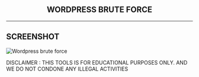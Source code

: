 <h2 align="center">WORDPRESS BRUTE FORCE</h2>

----------

SCREENSHOT
--------

![Wordpress brute force](https://i.postimg.cc/C1CbQt8k/Screenshot-20230810-210602.jpg)

DISCLAIMER : THIS TOOLS IS FOR EDUCATIONAL PURPOSES ONLY. AND WE DO NOT CONDONE ANY ILLEGAL ACTIVITIES
